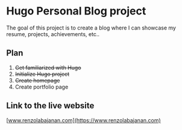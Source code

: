 # Hugo Personal Blog project

The goal of this project is to create a blog where I can showcase my resume, projects, achievements, etc..

## Plan

1. ~~Get familiarized with Hugo~~
2. ~~Initialize Hugo project~~
3. ~~Create homepage~~
4. Create portfolio page


## Link to the live website

[www.renzolabajanan.com](https://www.renzolabajanan.com)

